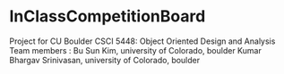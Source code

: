 # InClassCompetitionBoard
Project for CU Boulder CSCI 5448: Object Oriented Design and Analysis
Team members : 
Bu Sun Kim, university of Colorado, boulder
Kumar Bhargav Srinivasan, university of Colorado, boulder
